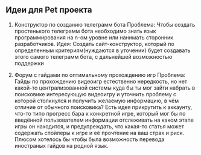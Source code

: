 ## Идеи для Pet проекта

1. Конструктор по созданию телеграмм бота
 Проблема: Чтобы создать простенького телеграмм бота необходимо знать язык программирования на n-ом уровне или нанимать сторонник разработчиков. 
 Идея: Создать сайт-конструктор, который по определенным критериям(нуждаются в уточении) будет создавать этого самого телеграмм бота, с дальнейшей возможностью поддержки 

2. Форум с гайдами по оптимальному прохождению игр
Проблема: Гайды по прохождению видеоигр естественно нередкость, но нет какой-то централизованной системы куда бы ты мог зайти набрать в поисковике интересующую видеоигру и уточнить проблему с которой столкнулся и получить желаемую информацию, в чём отличие от обычного поисковика? Есть идея прикрутить к аккаунту, что-то типо прогресс бара к конкретной игре, который мог бы по введённой пользователем информации отслеживать на каком этапе игры он находится, и предупреждать, что какая-то статья может содержать спойлеры к игре и её прочтение на ваш страх и риск. Плюсом хотелось бы чтобы была возможность перевода иностраных гайдов на родной язык.

